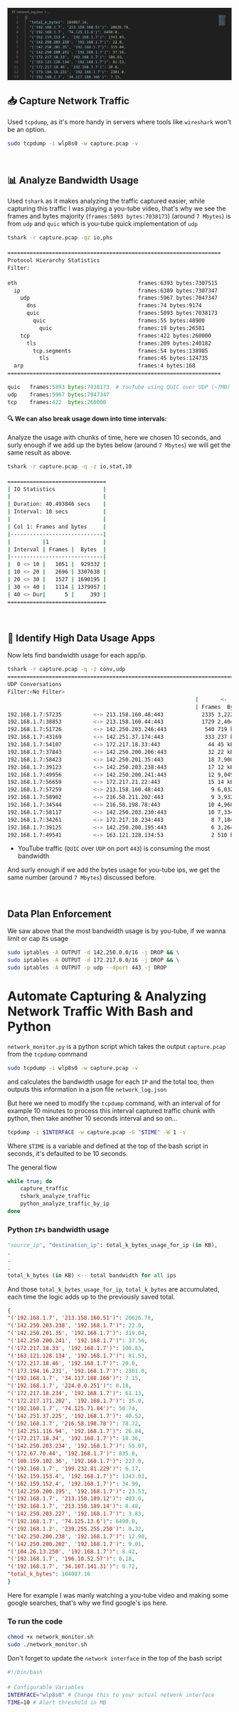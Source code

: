 
![](images/traffic.png)

## 📥 Capture Network Traffic
Used `tcpdump`, as it's more handy in servers where tools like `wireshark` won't be an option.
```bash
sudo tcpdump -i wlp8s0 -w capture.pcap -v
```

<br/>

## 📊 Analyze Bandwidth Usage
Used `tshark` as it makes analyzing the traffic captured easier, while capturing this traffic I was playing a you-tube video, that's why we see the frames and bytes majority (`frames:5893 bytes:7038173`) (around `7 Mbytes`) is from `udp` and `quic` which is you-tube quick implementation of `udp`
```bash
tshark -r capture.pcap -qz io,phs

===================================================================
Protocol Hierarchy Statistics
Filter: 

eth                                      frames:6393 bytes:7307515
  ip                                     frames:6389 bytes:7307347
    udp                                  frames:5967 bytes:7047347
      dns                                frames:74 bytes:9174
      quic                               frames:5893 bytes:7038173
        quic                             frames:55 bytes:48900
          quic                           frames:19 bytes:26581
    tcp                                  frames:422 bytes:260000
      tls                                frames:209 bytes:240182
        tcp.segments                     frames:54 bytes:138985
          tls                            frames:45 bytes:124735
  arp                                    frames:4 bytes:168
===================================================================
```

```python
quic   frames:5893 bytes:7038173  # YouTube using QUIC over UDP (~7MB)
udp    frames:5967 bytes:7047347
tcp    frames:422  bytes:260000
```

#### 🔍 We can also break usage down into time intervals:
Analyze the usage with chunks of time, here we chosen 10 seconds, and surly enough if we add up the bytes below (around `7 Mbytes`) we will get the same result as above.
```bash
tshark -r capture.pcap -q -z io,stat,10

===============================
| IO Statistics               |
|                             |
| Duration: 40.493846 secs    |
| Interval: 10 secs           |
|                             |
| Col 1: Frames and bytes     |
|-----------------------------|
|          |1                 |
| Interval | Frames |  Bytes  |
|-----------------------------|
|  0 <> 10 |   1051 |  929332 |
| 10 <> 20 |   2696 | 3307638 |
| 20 <> 30 |   1527 | 1690195 |
| 30 <> 40 |   1114 | 1379957 |
| 40 <> Dur|      5 |     393 |
===============================
```

<br/>

## 📌 Identify High Data Usage Apps
Now lets find bandwidth usage for each app/ip. 
```bash
tshark -r capture.pcap -q -z conv,udp
================================================================================
UDP Conversations
Filter:<No Filter>
                                                           |       <-      | |       ->      | |     Total     |    Relative    |   Duration   |
                                                           | Frames  Bytes | | Frames  Bytes | | Frames  Bytes |      Start     |              |
192.168.1.7:57235          <-> 213.158.160.48:443            2335 3,222 kB      196 37 kB        2531 3,259 kB     19.717597000        17.7925
192.168.1.7:38853          <-> 213.158.160.44:443            1729 2,404 kB      150 18 kB        1879 2,422 kB     15.041172000         2.2948
192.168.1.7:51726          <-> 142.250.203.246:443            540 719 kB         79 12 kB         619 731 kB        0.014505000        22.1784
192.168.1.7:43169          <-> 142.251.37.174:443             333 237 kB        224 187 kB        557 425 kB        4.553617000        34.9540
192.168.1.7:54107          <-> 172.217.18.33:443               44 45 kB          15 5,890 bytes      59 51 kB         7.893045000        14.2435
192.168.1.7:37843          <-> 142.250.200.206:443             32 22 kB          17 13 kB          49 36 kB        20.104107000         1.6062
192.168.1.7:58423          <-> 142.250.201.35:443              18 7,900 bytes      18 4,140 bytes      36 12 kB         7.285366000        14.7700
192.168.1.7:39123          <-> 142.250.203.238:443             17 12 kB           8 4,118 bytes      25 16 kB        22.119448000         0.4696
192.168.1.7:49956          <-> 142.250.200.241:443             12 9,045 bytes       9 2,977 bytes      21 12 kB         9.047717000         0.3690
192.168.1.7:56659          <-> 172.217.21.22:443               15 14 kB           5 2,122 bytes      20 16 kB        21.588508000         0.2111
192.168.1.7:57259          <-> 213.158.160.48:443               9 6,032 bytes       9 2,328 bytes      18 8,360 bytes    26.593560000         0.1273
192.168.1.7:58902          <-> 216.58.211.202:443               9 3,932 bytes       9 6,340 bytes      18 10 kB        37.217590000         0.2794
192.168.1.7:34544          <-> 216.58.198.78:443               10 4,968 bytes       7 5,454 bytes      17 10 kB         8.772542000         0.2743
192.168.1.7:58117          <-> 142.250.203.230:443             10 7,334 bytes       7 2,267 bytes      17 9,601 bytes     8.956815000         0.2741
192.168.1.7:34261          <-> 172.217.18.234:443               8 7,184 bytes       8 2,090 bytes      16 9,274 bytes     7.945876000         0.1858
192.168.1.7:39125          <-> 142.250.200.195:443              6 3,264 bytes       5 2,029 bytes      11 5,293 bytes     7.144726000         1.6597
192.168.1.7:49541          <-> 163.121.128.134:53               2 510 bytes       2 142 bytes       4 652 bytes     0.000000000         0.0121
```
- YouTube traffic (`QUIC` over `UDP` on port `443`) is consuming the most bandwidth

And surly enough if we add the bytes usage for you-tube ips, we get the same number (around `7 Mbytes`) discussed before.


<br/>

## Data Plan Enforcement
We saw above that the most bandwidth usage is by you-tube, if we wanna limit or cap its usage
```bash
sudo iptables -A OUTPUT -d 142.250.0.0/16 -j DROP && \
sudo iptables -A OUTPUT -d 172.217.0.0/16 -j DROP && \
sudo iptables -A OUTPUT -p udp --dport 443 -j DROP
```


# Automate Capturing & Analyzing Network Traffic With Bash and Python
`network_monitor.py` is a python script which takes the output `capture.pcap` from the `tcpdump` command 
```bash
sudo tcpdump -i wlp8s0 -w capture.pcap -v
```
and calculates the bandwidth usage for each `IP` and the total too, then outputs this information in a json file `network_log.json`

But here we need to modify the `tcpdump` command, with an interval of for example 10 minutes to process this interval captured traffic chunk with python, then take another 10 seconds interval and so on...

```bash
tcpdump -i $INTERFACE -w capture.pcap -G "$TIME" -W 1 -v
```
Where `$TIME` is a variable and defined at the top of the bash script in seconds, it's defaulted to be 10 seconds.

The general flow 
```bash
while true; do
	capture_traffic
	tshark_analyze_traffic
	python_analyze_traffic_by_ip
done
```

### Python `IPs` bandwidth usage
```python
"source_ip", "destination_ip": total_k_bytes_usage_for_ip (in KB),
.
.
.
total_k_bytes (in KB) <-- total bandwidth for all ips
```
And those `total_k_bytes_usage_for_ip`, `total_k_bytes` are accumulated, each time the logic adds up to the previously saved total.

```json
{
"('192.168.1.7', '213.158.160.51')": 20626.78,
"('142.250.203.238', '192.168.1.7')": 22.0,
"('142.250.201.35', '192.168.1.7')": 319.04,
"('142.250.200.241', '192.168.1.7')": 37.56,
"('172.217.18.33', '192.168.1.7')": 106.83,
"('163.121.128.134', '192.168.1.7')": 81.53,
"('172.217.18.46', '192.168.1.7')": 20.0,
"('173.194.16.231', '192.168.1.7')": 2301.0,
"('192.168.1.7', '34.117.188.166')": 7.15,
"('192.168.1.7', '224.0.0.251')": 0.18,
"('172.217.18.234', '192.168.1.7')": 61.13,
"('172.217.171.202', '192.168.1.7')": 35.0,
"('192.168.1.7', '74.125.71.84')": 50.74,
"('142.251.37.225', '192.168.1.7')": 40.52,
"('192.168.1.7', '216.58.198.78')": 78.72,
"('142.251.116.94', '192.168.1.7')": 26.84,
"('172.217.18.34', '192.168.1.7')": 18.36,
"('142.250.203.234', '192.168.1.7')": 55.07,
"('172.67.70.44', '192.168.1.7')": 835.0,
"('108.159.102.36', '192.168.1.7')": 227.0,
"('192.168.1.7', '199.232.81.229')": 6.17,
"('162.159.153.4', '192.168.1.7')": 1343.03,
"('162.159.152.4', '192.168.1.7')": 34.99,
"('142.250.200.195', '192.168.1.7')": 23.53,
"('192.168.1.7', '213.158.189.12')": 403.0,
"('192.168.1.7', '213.158.189.14')": 8.48,
"('142.250.203.227', '192.168.1.7')": 3.83,
"('192.168.1.7', '74.125.13.6')": 6490.0,
"('192.168.1.2', '239.255.255.250')": 0.32,
"('142.250.200.238', '192.168.1.7')": 12.98,
"('142.250.200.202', '192.168.1.7')": 9.01,
"('104.26.13.250', '192.168.1.7')": 8.42,
"('192.168.1.7', '196.10.52.57')": 0.18,
"('192.168.1.7', '34.107.141.31')": 8.72,
"total_k_bytes": 104087.16
}
```

Here for example I was manly watching a you-tube video and making some google searches, that's why we find google's ips here.

### To run the code
```bash
chmod +x network_monitor.sh
sudo ./network_monitor.sh
```

Don't forget to update the `network interface` in the top of the bash script
```bash
#!/bin/bash

# Configurable Variables
INTERFACE="wlp8s0" # Change this to your actual network interface
TIME=10 # Alert threshold in MB
```
